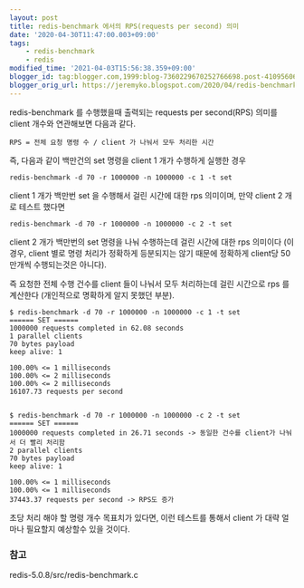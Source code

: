 ```yaml
---
layout: post
title: redis-benchmark 에서의 RPS(requests per second) 의미
date: '2020-04-30T11:47:00.003+09:00'
tags:
    - redis-benchmark
    - redis
modified_time: '2021-04-03T15:56:38.359+09:00'
blogger_id: tag:blogger.com,1999:blog-7360229670252766698.post-4109560623283999847
blogger_orig_url: https://jeremyko.blogspot.com/2020/04/redis-benchmark-rpsrequests-per-second.html
---
```


redis-benchmark 를 수행했을때 출력되는 requests per second(RPS) 의미를 client 개수와 연관해보면 다음과 같다.

    RPS = 전체 요청 명령 수 / client 가 나눠서 모두 처리한 시간

즉, 다음과 같이 백만건의 set 명령을 client 1 개가 수행하게 실행한 경우

    redis-benchmark -d 70 -r 1000000 -n 1000000 -c 1 -t set

client 1 개가 백만번 set 을 수행해서 걸린 시간에 대한 rps 의미이며, 만약 client 2 개로 테스트 했다면

    redis-benchmark -d 70 -r 1000000 -n 1000000 -c 2 -t set

client 2 개가 백만번의 set 명령을 나눠 수행하는데 걸린 시간에 대한 rps 의미이다 (이경우, client 별로 명령 처리가 정확하게 등분되지는 않기 때문에 정확하게 client당 50만개씩 수행되는것은 아니다).

즉 요청한 전체 수행 건수를 client 들이 나눠서 모두 처리하는데 걸린 시간으로 rps 를 계산한다 (개인적으로 명확하게 알지 못했던 부분).

    $ redis-benchmark -d 70 -r 1000000 -n 1000000 -c 1 -t set
    ====== SET ======
    1000000 requests completed in 62.08 seconds
    1 parallel clients
    70 bytes payload
    keep alive: 1

    100.00% <= 1 milliseconds
    100.00% <= 2 milliseconds
    100.00% <= 2 milliseconds
    16107.73 requests per second


    $ redis-benchmark -d 70 -r 1000000 -n 1000000 -c 2 -t set
    ====== SET ======
    1000000 requests completed in 26.71 seconds -> 동일한 건수를 client가 나눠서 더 빨리 처리함
    2 parallel clients
    70 bytes payload
    keep alive: 1

    100.00% <= 1 milliseconds
    100.00% <= 1 milliseconds
    37443.37 requests per second -> RPS도 증가

초당 처리 해야 할 명령 개수 목표치가 있다면, 이런 테스트를 통해서 client 가 대략 얼마나 필요할지 예상할수 있을 것이다.

<h3> <span style="color:{{site.span_h3_color}}"> 
참고 
</span> </h3>

redis-5.0.8/src/redis-benchmark.c
